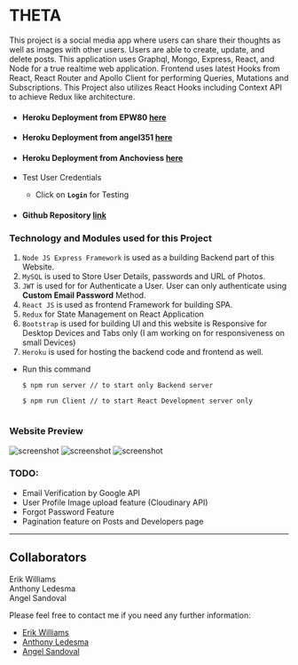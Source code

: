# THETA

This project is a social media app where users can share their thoughts as well as images with other users. Users are able to create, update, and delete posts. This application uses Graphql, Mongo, Express, React, and Node for a true realtime web application. Frontend uses latest Hooks from React, React Router and Apollo Client for performing Queries, Mutations and Subscriptions. This Project also utilizes React Hooks including Context API to achieve Redux like architecture.

- #### Heroku Deployment from EPW80 [here](https://gql-client-epw.herokuapp.com/profile)
- #### Heroku Deployment from angel351 [here](https://gql-client-angel.herokuapp.com/)
- #### Heroku Deployment from Anchoviess [here](https://gql-client-kalo.herokuapp.com/)

- Test User Credentials
    - Click on **`Login`** for Testing

- #### Github Repository [link](https://github.com/EPW80/THETA)

### Technology and Modules used for this Project

1. `Node JS Express Framework` is used as a building Backend part of this Website.
2. `MySQL` is used to Store User Details, passwords and URL of Photos.
3. `JWT` is used for for Authenticate a User. User can only authenticate using **Custom Email Password** Method.
4. `React JS` is used as frontend Framework for building SPA.
5. `Redux` for State Management on React Application
6. `Bootstrap` is used for building UI and this website is Responsive for Desktop Devices and Tabs only (I am working on for responsiveness on small Devices)
7. `Heroku` is used for hosting the backend code and frontend as well.

 - Run this command

     ```
     $ npm run server // to start only Backend server

     $ npm run Client // to start React Development server only

     
### Website Preview

![screenshot](./client/public/erikshot.png)
![screenshot](./client/public/anthonyshot.png)
![screenshot](./client/public/angelshot.jpg)


### TODO:

- Email Verification by Google API
- User Profile Image upload feature (Cloudinary API)
- Forgot Password Feature
- Pagination feature on Posts and Developers page

---

## Collaborators

Erik Williams
<br>
Anthony Ledesma
<br>
Angel Sandoval

Please feel free to contact me if you need any further information:

- [Erik Williams](https://github.com/EPW80)
    <br>
- [Anthony Ledesma](https://github.com/Anchoviess)
    <br>
- [Angel Sandoval](https://github.com/angel351)
